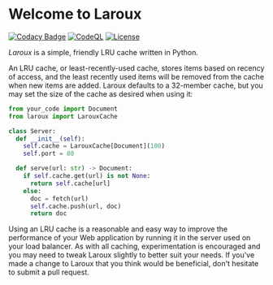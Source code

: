# Welcome to Laroux

[![Codacy Badge](https://api.codacy.com/project/badge/Grade/701700511b97480aa8d1dd4784866c2f)](https://app.codacy.com/gh/waellison/laroux?utm_source=github.com&utm_medium=referral&utm_content=waellison/laroux&utm_campaign=Badge_Grade_Settings)
[![CodeQL](https://github.com/waellison/laroux/actions/workflows/codeql-analysis.yml/badge.svg)](https://github.com/waellison/laroux/actions/workflows/codeql-analysis.yml)
[![License](https://img.shields.io/github/license/waellison/laroux)](#)

_Laroux_ is a simple, friendly LRU cache written in Python.

An LRU cache, or least-recently-used cache, stores items based on recency of access, and the least recently used items will be removed from the cache when new items are added.  Laroux defaults to a 32-member cache, but you may set the size of the cache as desired when using it:

```python
from your_code import Document
from laroux import LarouxCache

class Server:
  def __init__(self):
    self.cache = LarouxCache[Document](100)
    self.port = 80

  def serve(url: str) -> Document:
    if self.cache.get(url) is not None:
      return self.cache[url]
    else:
      doc = fetch(url)
      self.cache.push(url, doc)
      return doc
```

Using an LRU cache is a reasonable and easy way to improve the performance of your Web application by running it in the server used on your load balancer.  As with all caching, experimentation is encouraged and you may need to tweak Laroux slightly to better suit your needs.  If you've made a change to Laroux that you think would be beneficial, don't hesitate to submit a pull request.

